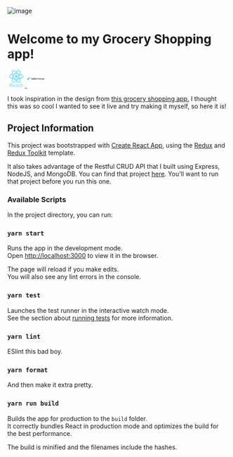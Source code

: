 ![image](https://user-images.githubusercontent.com/19439679/164145521-89dc2efb-c08b-40cd-b659-2ec9e5696fd4.png)

# Welcome to my Grocery Shopping app!

<a href="https://reactjs.org/" target="_blank" rel="noreferrer"> <img src="https://raw.githubusercontent.com/devicons/devicon/master/icons/react/react-original-wordmark.svg" alt="react" width="40" height="40"/> </a>
<a href="https://tailwindcss.com/" target="_blank" rel="noreferrer"> <img src="https://raw.githubusercontent.com/devicons/devicon/master/icons/tailwindcss/tailwindcss-original-wordmark.svg" alt="react" width="40" height="40"/> </a>

I took inspiration in the design from [this grocery shopping app.](https://www.behance.net/gallery/98460197/Grocery-Shopping-App?tracking_source=search_projects%7Cshopping%20cart%20website%20design) I thought this was so cool I wanted to see it live and try making it myself, so here it is!

## Project Information

This project was bootstrapped with [Create React App](https://github.com/facebook/create-react-app), using the [Redux](https://redux.js.org/) and [Redux Toolkit](https://redux-toolkit.js.org/) template.

It also takes advantage of the Restful CRUD API that I built using Express, NodeJS, and MongoDB. You can find that project [here](https://github.com/ntsummers1/Grocery-Shopping-Express-API). You'll want to run that project before you run this one.

### Available Scripts

In the project directory, you can run:

### `yarn start`

Runs the app in the development mode.<br />
Open [http://localhost:3000](http://localhost:3000) to view it in the browser.

The page will reload if you make edits.<br />
You will also see any lint errors in the console.

### `yarn test`

Launches the test runner in the interactive watch mode.<br />
See the section about [running tests](https://facebook.github.io/create-react-app/docs/running-tests) for more information.

### `yarn lint`

ESlint this bad boy.

### `yarn format`

And then make it extra pretty.

### `yarn run build`

Builds the app for production to the `build` folder.<br />
It correctly bundles React in production mode and optimizes the build for the best performance.

The build is minified and the filenames include the hashes.

